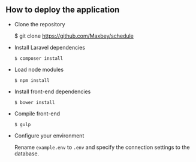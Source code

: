 ## How to deploy the application

- Clone the repository

  $ git clone https://github.com/Maxbey/schedule
  
- Install Laravel dependencies

  `$ composer install`
  
- Load node modules

  `$ npm install`
  
- Install front-end dependencies

  `$ bower install`
  
- Compile front-end

  `$ gulp`
  
- Configure your environment

  Rename `example.env` to `.env` and specify the connection settings to the database.
